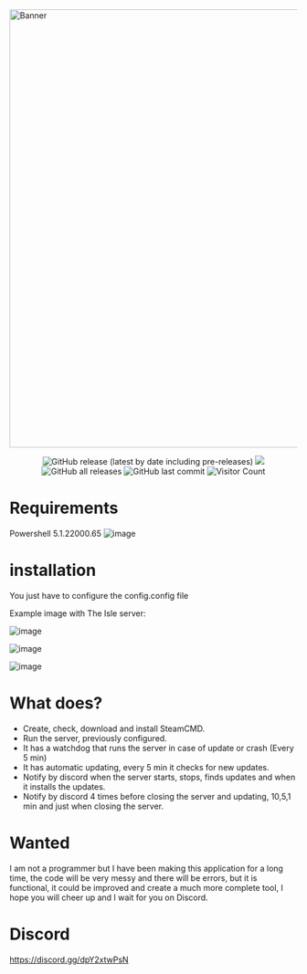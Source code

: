 <img src="https://socialify.git.ci/dkdue/SteamCMD-Dedicated-Server/image?description=1&font=Inter&forks=1&issues=1&language=1&owner=1&pattern=Floating%20Cogs&pulls=1&stargazers=1&theme=Light" alt="Banner" width="768"/>

<p align="Center">
  <img alt="GitHub release (latest by date including pre-releases)" src="https://img.shields.io/github/v/release/dkdue/SteamCMD-Dedicated-Server?color=seagreen&include_prereleases">
  <img src="https://img.shields.io/badge/status-Beta-blue" />
  <img alt="GitHub all releases" src="https://img.shields.io/github/downloads/dkdue/SteamCMD-Dedicated-Server/total?color=orange&label=downloads">
  <img alt="GitHub last commit" src="https://img.shields.io/github/last-commit/dkdue/SteamCMD-Dedicated-Server?color=crimson">
  <img alt="Visitor Count" src="https://visitor-badge.glitch.me/badge?page_id=dkdue.SteamCMD-Dedicated-Server">
</p>

# Requirements

Powershell 5.1.22000.65
![image](https://user-images.githubusercontent.com/3610768/129491528-ff77e0fb-f272-4793-9fb2-25f0725fe2cf.png)


# installation
You just have to configure the config.config file

Example image with The Isle server:

![image](https://user-images.githubusercontent.com/3610768/164503188-3acbdccd-6ef7-41ca-aeef-e5094dcd5da3.png)

![image](https://user-images.githubusercontent.com/3610768/164440455-d28b0d01-425b-4253-a6cd-4cc3c09c1bb2.png)

![image](https://user-images.githubusercontent.com/3610768/164283077-3863cfc6-5010-4810-b99a-8c00d1036b64.png)



# What does?
* Create, check, download and install SteamCMD.
* Run the server, previously configured.
* It has a watchdog that runs the server in case of update or crash (Every 5 min)
* It has automatic updating, every 5 min it checks for new updates.
* Notify by discord when the server starts, stops, finds updates and when it installs the updates.
* Notify by discord 4 times before closing the server and updating, 10,5,1 min and just when closing the server.

# Wanted
I am not a programmer but I have been making this application for a long time, the code will be very messy and there will be errors, but it is functional, it could be improved and create a much more complete tool, I hope you will cheer up and I wait for you on Discord.

# Discord 
https://discord.gg/dpY2xtwPsN
